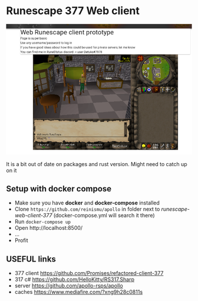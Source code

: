 # Runescape 377 Web client
![](images/show.png)

It is a bit out of date on packages and rust version. Might need to catch up on it

## Setup with docker compose

* Make sure you have **docker** and **docker-compose** installed
* Clone `https://github.com/reinismu/apollo` in folder next to *runescape-web-client-377* (docker-compose.yml will search it there)
* Run `docker-compose up`
* Open http://localhost:8500/
* ...
* Profit

## USEFUL links

* 377 client https://github.com/Promises/refactored-client-377
* 317 c# https://github.com/HelloKitty/RS317.Sharp
* server https://github.com/apollo-rsps/apollo
* caches https://www.mediafire.com/?xng9h28c0811s

